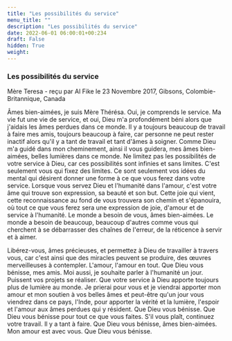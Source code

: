 ```yaml
---
title: "Les possibilités du service"
menu_title: ""
description: "Les possibilités du service"
date: 2022-06-01 06:00:01+00:234
draft: False
hidden: True
weight:
---
```

### Les possibilités du service

Mère Teresa - reçu par Al Fike le 23 Novembre 2017, Gibsons, Colombie-Britannique, Canada

Âmes bien-aimées, je suis Mère Thérésa. Oui, je comprends le service. Ma vie fut une vie de service, et oui, Dieu m'a profondément béni alors que j'aidais les âmes perdues dans ce monde. Il y a toujours beaucoup de travail à faire mes amis, toujours beaucoup à faire, car personne ne peut rester inactif alors qu'il y a tant de travail et tant d'âmes à soigner. Comme Dieu m'a guidé dans mon cheminement, ainsi il vous guidera, mes âmes bien-aimées, belles lumières dans ce monde. Ne limitez pas les possibilités de votre service à Dieu, car ces possibilités sont infinies et sans limites. C'est seulement vous qui fixez des limites. Ce sont seulement vos idées du mental qui désirent donner une forme à ce que vous ferez dans votre service. Lorsque vous servez Dieu et l'humanité dans l'amour, c'est votre âme qui trouve son expression, sa beauté et son but. Cette joie qui vient, cette reconnaissance au fond de vous trouvera son chemin et s'épanouira, où tout ce que vous ferez sera une expression de joie, d'amour et de service à l'humanité. Le monde a besoin de vous, âmes bien-aimées. Le monde a besoin de beaucoup, beaucoup d'autres comme vous qui cherchent à se débarrasser des chaînes de l'erreur, de la réticence à servir et à aimer.

Libérez-vous, âmes précieuses, et permettez à Dieu de travailler à travers vous, car c'est ainsi que des miracles peuvent se produire, des œuvres merveilleuses à contempler. L'amour, l'amour en tout. Que Dieu vous bénisse, mes amis. Moi aussi, je souhaite parler à l'humanité un jour. Puissent vos projets se réaliser. Que votre service à Dieu apporte toujours plus de lumière au monde. Je prierai pour vous et je viendrai apporter mon amour et mon soutien à vos belles âmes et peut-être qu'un jour vous viendrez dans ce pays, l'Inde, pour apporter la vérité et la lumière, l'espoir et l'amour aux âmes perdues qui y résident. Que Dieu vous bénisse. Que Dieu vous bénisse pour tout ce que vous faites. S'il vous plaît, continuez votre travail. Il y a tant à faire. Que Dieu vous bénisse, âmes bien-aimées. Mon amour est avec vous. Que Dieu vous bénisse.
